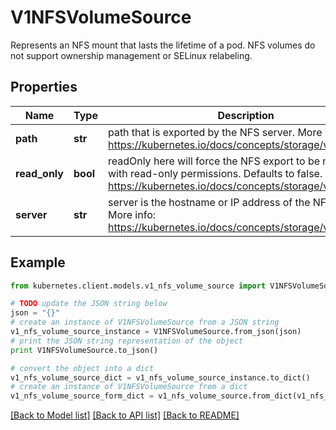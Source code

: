# V1NFSVolumeSource

Represents an NFS mount that lasts the lifetime of a pod. NFS volumes do not support ownership management or SELinux relabeling.

## Properties

Name | Type | Description | Notes
------------ | ------------- | ------------- | -------------
**path** | **str** | path that is exported by the NFS server. More info: https://kubernetes.io/docs/concepts/storage/volumes#nfs | 
**read_only** | **bool** | readOnly here will force the NFS export to be mounted with read-only permissions. Defaults to false. More info: https://kubernetes.io/docs/concepts/storage/volumes#nfs | [optional] 
**server** | **str** | server is the hostname or IP address of the NFS server. More info: https://kubernetes.io/docs/concepts/storage/volumes#nfs | 

## Example

```python
from kubernetes.client.models.v1_nfs_volume_source import V1NFSVolumeSource

# TODO update the JSON string below
json = "{}"
# create an instance of V1NFSVolumeSource from a JSON string
v1_nfs_volume_source_instance = V1NFSVolumeSource.from_json(json)
# print the JSON string representation of the object
print V1NFSVolumeSource.to_json()

# convert the object into a dict
v1_nfs_volume_source_dict = v1_nfs_volume_source_instance.to_dict()
# create an instance of V1NFSVolumeSource from a dict
v1_nfs_volume_source_form_dict = v1_nfs_volume_source.from_dict(v1_nfs_volume_source_dict)
```
[[Back to Model list]](../README.md#documentation-for-models) [[Back to API list]](../README.md#documentation-for-api-endpoints) [[Back to README]](../README.md)


